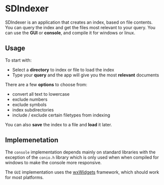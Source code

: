 # SDIndexer

SDIndexer is an application that creates an index, based on file contents.
You can query the index and get the files most relevant to your query. 
You can use the **GUI** or **console**, and compile it for windows or linux. 


## Usage
To start with:

* Select a **directory** to index or file to load the index
* Type your **query** and the app will give you the most **relevant** documents

 There are a few **options** to choose from:

 * convert all text to lowercase
 * exclude numbers
 * exclude symbols
 * index subdirectories
 * include / exclude certain filetypes from indexing

 You can also **save** the index to a file and **load** it later.


## Implemenetation

The `console` implementation depends mainly on standard libraries with the exception of the `conio.h` library 
which is only used when when compiled for windows to make the console more responsive.

The `GUI` implementation uses the [wxWidgets](https://github.com/wxWidgets/wxWidgets)
framework, which should work for most platforms.

